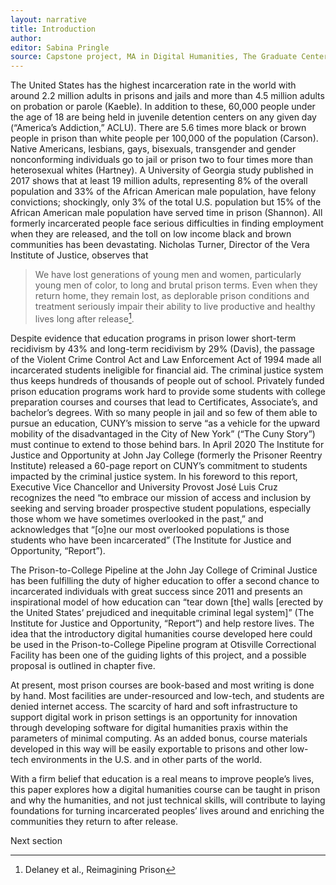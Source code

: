 ```yaml
---
layout: narrative
title: Introduction
author:
editor: Sabina Pringle
source: Capstone project, MA in Digital Humanities, The Graduate Center - CUNY
---
```


The United States has the highest incarceration rate in the world with around 2.2 million adults in prisons and jails and more than 4.5 million adults on probation or parole (Kaeble). In addition to these, 60,000 people under the age of 18 are being held in juvenile detention centers on any given day (“America’s Addiction,” ACLU). There are 5.6 times more black or brown people in prison than white people per 100,000 of the population (Carson). Native Americans, lesbians, gays, bisexuals, transgender and gender nonconforming individuals go to jail or prison two to four times more than heterosexual whites (Hartney). A University of Georgia study published in 2017 shows that at least 19 million adults, representing 8% of the overall population and 33% of the African American male population, have felony convictions; shockingly, only 3% of the total U.S. population but 15% of the African American male population have served time in prison (Shannon). All formerly incarcerated people face serious difficulties in finding employment when they are released, and the toll on low income black and brown communities has been devastating. Nicholas Turner, Director of the Vera Institute of Justice, observes that

> We have lost generations of young men and women, particularly young men of color, to long and brutal prison terms. Even when they return home, they remain lost, as deplorable prison conditions and treatment seriously impair their ability to live productive and healthy lives long after release[^1].

[^1]: Delaney et al., Reimagining Prison

Despite evidence that education programs in prison lower short-term recidivism by 43% and long-term recidivism by 29% (Davis), the passage of the Violent Crime Control Act and Law Enforcement Act of 1994 made all incarcerated students ineligible for financial aid. The criminal justice system thus keeps hundreds of thousands of people out of school. Privately funded prison education programs work hard to provide some students with college preparation courses and courses that lead to Certificates, Associate’s, and bachelor’s degrees. With so many people in jail and so few of them able to pursue an education, CUNY’s mission to serve “as a vehicle for the upward mobility of the disadvantaged in the City of New York” (“The Cuny Story”) must continue to extend to those behind bars. In April 2020 The Institute for Justice and Opportunity at John Jay College (formerly the Prisoner Reentry Institute) released a 60-page report on CUNY’s commitment to students impacted by the criminal justice system. In his foreword to this report, Executive Vice Chancellor and University Provost José Luis Cruz recognizes the need “to embrace our mission of access and inclusion by seeking and serving broader prospective student populations, especially those whom we have sometimes overlooked in the past,” and acknowledges that “[o]ne our most overlooked populations is those students who have been incarcerated” (The Institute for Justice and Opportunity, “Report”). 

The Prison-to-College Pipeline at the John Jay College of Criminal Justice has been fulfilling the duty of higher education to offer a second chance to incarcerated individuals with great success since 2011 and presents an inspirational model of how education can “tear down [the] walls [erected by the United States’ prejudiced and inequitable criminal legal system]” (The Institute for Justice and Opportunity, “Report”) and help restore lives. The idea that the introductory digital humanities course developed here could be used in the Prison-to-College Pipeline program at Otisville Correctional Facility has been one of the guiding lights of this project, and a possible proposal is outlined in chapter five.

At present, most prison courses are book-based and most writing is done by hand. Most facilities are under-resourced and low-tech, and students are denied internet access. The scarcity of hard and soft infrastructure to support digital work in prison settings is an opportunity for innovation through developing software for digital humanities praxis within the parameters of minimal computing. As an added bonus, course materials developed in this way will be easily exportable to prisons and other low-tech environments in the U.S. and in other parts of the world.

With a firm belief that education is a real means to improve people’s lives, this paper explores how a digital humanities course can be taught in prison and why the humanities, and not just technical skills, will contribute to laying foundations for turning incarcerated peoples’ lives around and enriching the communities they return to after release.

Next section
